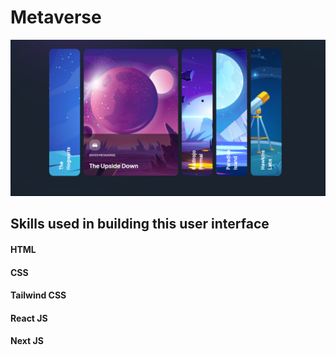 # Metaverse

![Alt text](metaverse-img.png)

## Skills used in building this user interface

#### HTML

#### CSS

#### Tailwind CSS

#### React JS

#### Next JS

